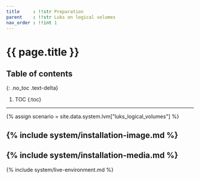 ```yaml
---
title     : !!str Preparation
parent    : !!str Luks on logical volumes
nav_order : !!int 1
---
```


# {{ page.title }}

## Table of contents
{: .no_toc .text-delta}

1. TOC
{:toc}

---

{% assign scenario = site.data.system.lvm["luks_logical_volumes"] %}

{% include system/installation-image.md %}
---
{% include system/installation-media.md %}
---
{% include system/live-environment.md %}
